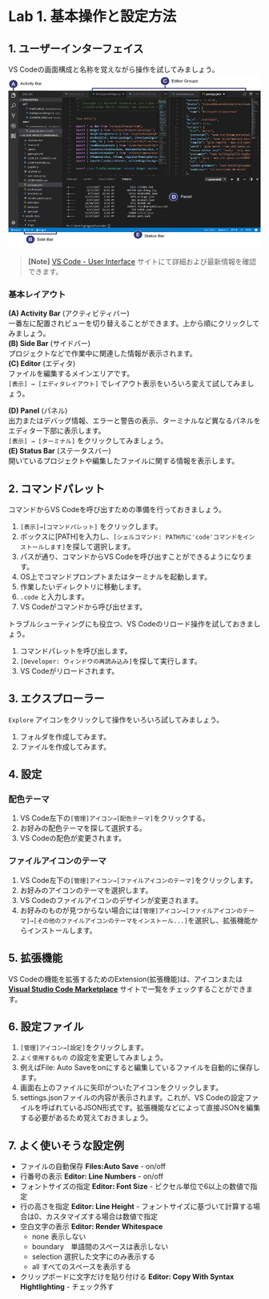 # Lab 1. 基本操作と設定方法

## 1. ユーザーインターフェイス
VS Codeの画面構成と名称を覚えながら操作を試してみましょう。
![](2020-01-17-20-41-47.png)
> **[Note]** [VS Code - User Interface](https://code.visualstudio.com/docs/getstarted/userinterface) サイトにて詳細および最新情報を確認できます。

### 基本レイアウト
**(A) Activity Bar** (アクティビティバー)  
一番左に配置されビューを切り替えることができます。上から順にクリックしてみましょう。  
**(B) Side Bar** (サイドバー)  
プロジェクトなどで作業中に関連した情報が表示されます。  
**(C) Editor** (エディタ)  
ファイルを編集するメインエリアです。  
`[表示] → [エディタレイアウト]` でレイアウト表示をいろいろ変えて試してみましょう。  

**(D) Panel** (パネル)  
出力またはデバッグ情報、エラーと警告の表示、ターミナルなど異なるパネルをエディター下部に表示します。  
`[表示] → [ターミナル]` をクリックしてみましょう。  
**(E) Status Bar** (ステータスバー)  
開いているプロジェクトや編集したファイルに関する情報を表示します。

## 2. コマンドパレット
コマンドからVS Codeを呼び出すための準備を行っておきましょう。
1. `[表示]→[コマンドパレット]` をクリックします。
2. ボックスに[PATH]を入力し、`[シェルコマンド: PATH内に'code'コマンドをインストールします]`を探して選択します。
3. パスが通り、コマンドからVS Codeを呼び出すことができるようになります。
4. OS上でコマンドプロンプトまたはターミナルを起動します。
5. 作業したいディレクトリに移動します。
6. `.code` と入力します。
7. VS Codeがコマンドから呼び出せます。

トラブルシューティングにも役立つ、VS Codeのリロード操作を試しておきましょう。
1. コマンドパレットを呼び出します。
2. `[Developer: ウィンドウの再読み込み]`を探して実行します。
3. VS Codeがリロードされます。

## 3. エクスプローラー
`Explore` アイコンをクリックして操作をいろいろ試してみましょう。
1. フォルダを作成してみます。
2. ファイルを作成してみます。

## 4. 設定
### 配色テーマ
1. VS Code左下の`[管理]アイコン→[配色テーマ]`をクリックする。
2. お好みの配色テーマを探して選択する。
3. VS Codeの配色が変更されます。

### ファイルアイコンのテーマ
1. VS Code左下の`[管理]アイコン→[ファイルアイコンのテーマ]`をクリックします。
2. お好みのアイコンのテーマを選択します。
3. VS Codeのファイルアイコンのデザインが変更されます。
4. お好みのものが見つからない場合には`[管理]アイコン→[ファイルアイコンのテーマ]→[その他のファイルアイコンのテーマをインストール...]`を選択し、拡張機能からインストールします。

## 5. 拡張機能
VS Codeの機能を拡張するためのExtension(拡張機能)は、アイコンまたは **[Visual Studio Code Marketplace](https://marketplace.visualstudio.com/vscode)** サイトで一覧をチェックすることができます。

## 6. 設定ファイル
1. `[管理]アイコン→[設定]`をクリックします。
2. `よく使用するもの` の設定を変更してみましょう。
3. 例えばFile: Auto Saveをonにすると編集しているファイルを自動的に保存します。
4. 画面右上のファイルに矢印がついたアイコンをクリックします。
5. settings.jsonファイルの内容が表示されます。これが、VS Codeの設定ファイルを呼ばれているJSON形式です。拡張機能などによって直接JSONを編集する必要があるため覚えておきましょう。

## 7. よく使いそうな設定例
* ファイルの自動保存 **Files:Auto Save** - on/off
* 行番号の表示 **Editor: Line Numbers** - on/off
* フォントサイズの指定 **Editor: Font Size** - ピクセル単位で6以上の数値で指定
* 行の高さを指定 **Editor: Line Height** - フォントサイズに基づいて計算する場合は0、カスタマイズする場合は数値で指定
* 空白文字の表示 **Editor: Render Whitespace**  
    * none 表示しない
    * boundary　単語間のスペースは表示しない
    * selection 選択した文字にのみ表示する
    * all すべてのスペースを表示する
* クリップボードに文字だけを貼り付ける **Editor: Copy With Syntax Hightlighting** - チェック外す

